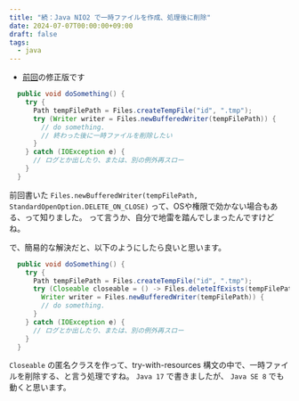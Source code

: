```yaml
---
title: "続：Java NIO2 で一時ファイルを作成、処理後に削除"
date: 2024-07-07T00:00:00+09:00
draft: false
tags:
  - java
---
```


* [前回](/techlog/20200222_temporary_file_delete_on_close/ "Java NIO2 で一時ファイルを作成、処理後に削除 | ひとり開発日記。")の修正版です

```java
  public void doSomething() {
    try {
      Path tempFilePath = Files.createTempFile("id", ".tmp");
      try (Writer writer = Files.newBufferedWriter(tempFilePath)) {
        // do something.
        // 終わった後に一時ファイルを削除したい
      }
    } catch (IOException e) {
      // ログとか出したり、または、別の例外再スロー
    }
  }
```

前回書いた `Files.newBufferedWriter(tempFilePath, StandardOpenOption.DELETE_ON_CLOSE)` って、OSや権限で効かない場合もある、って知りました。 って言うか、自分で地雷を踏んでしまったんですけどね。

で、簡易的な解決だと、以下のようにしたら良いと思います。

```java
  public void doSomething() {
    try {
      Path tempFilePath = Files.createTempFile("id", ".tmp");
      try (Closeable closeable = () -> Files.deleteIfExists(tempFilePath);
        Writer writer = Files.newBufferedWriter(tempFilePath)) {
        // do something.
      }
    } catch (IOException e) {
      // ログとか出したり、または、別の例外再スロー
    }
  }
```

`Closeable` の匿名クラスを作って、try-with-resources 構文の中で、一時ファイルを削除する、と言う処理ですね。
`Java 17` で書きましたが、 `Java SE 8` でも動くと思います。

